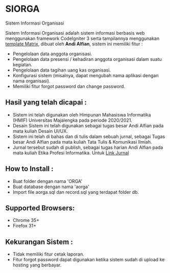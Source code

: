 # SIORGA
Sistem Informasi Organisasi

Sistem Informasi Organisasi adalah sistem informasi berbasis web menggunakan framework CodeIgniter 3 serta tampilannya menggunakan [template Matrix](https://matrixadmin.wrappixel.com/), dibuat oleh <b>Andi Alfian</b>, sistem ini memiliki fitur  : <br>
- Pengelolaan data anggota organisasi.
- Pengelolaan data presensi / kehadiran anggota organisasi dalam suatu kegiatan.
- Pengelolaan data tagihan uang kas organisasi.
- Konfigurasi sistem (misalnya, dapat mengubah nama aplikasi dengan nama organisasi).
- Memiliki fitur forgot password dan change password.

## Hasil yang telah dicapai : 
- Sistem ini telah digunakan oleh Himpunan Mahasiswa Informatika (HMIF) Universitas Majalengka pada periode 2020/2021.
- Desain Sistem ini telah digunakan sebagai tugas besar Andi Alfian pada mata kuliah Desain UI/UX. 
- Sistem ini telah di bahas dan di tulis dalam sebuah jurnal, sebagai Tugas besar Andi Alfian pada mata kuliah Tata Tulis & Komunikasi Ilmiah. 
- Jurnal tersebut sudah di publish, sebagai tugas harian Andi Alfian pada  mata kuliah Etika Profesi Informatika. Untuk [Link Jurnal](https://ejournal.papanda.org/index.php/jistec/article/download/83/67)

## How to Install :
- Buat folder dengan nama 'ORGA' 
- Buat database dengan nama 'aorga' 
- Import file aorga.sql dan record.sql yang terdapat folder db. 

## Supported Browsers:
- Chrome 35+
- Firefox 31+

## Kekurangan Sistem :
- Tidak memiliki fitur cetak laporan. <br>
- Fitur forgot password dapat digunakan ketika sistem sudah di upload ke hosting yang berbayar. <br> 
